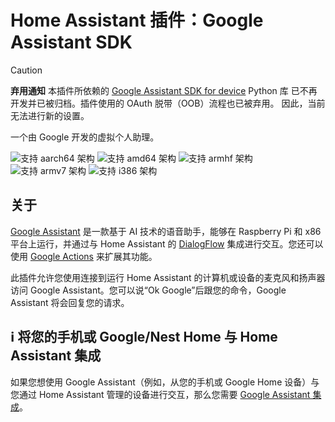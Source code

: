# Home Assistant 插件：Google Assistant SDK

> [!CAUTION]
> **弃用通知**
> 本插件所依赖的 [Google Assistant SDK for device][google-assistant-sdk] Python 库
> 已不再开发并已被归档。插件使用的 OAuth 脱带（OOB）流程也已被弃用。
> 因此，当前无法进行新的设置。

一个由 Google 开发的虚拟个人助理。

![支持 aarch64 架构][aarch64-shield] ![支持 amd64 架构][amd64-shield] ![支持 armhf 架构][armhf-shield] ![支持 armv7 架构][armv7-shield] ![支持 i386 架构][i386-shield]

## 关于

[Google Assistant][google-assistant] 是一款基于 AI 技术的语音助手，能够在 Raspberry Pi 和 x86 平台上运行，并通过与 Home Assistant 的 [DialogFlow][dialogflow-integration] 集成进行交互。您还可以使用 [Google Actions][google-actions] 来扩展其功能。

此插件允许您使用连接到运行 Home Assistant 的计算机或设备的麦克风和扬声器访问 Google Assistant。您可以说“Ok Google”后跟您的命令，Google Assistant 将会回复您的请求。

## ℹ️ 将您的手机或 Google/Nest Home 与 Home Assistant 集成

如果您想使用 Google Assistant（例如，从您的手机或 Google Home 设备）与您通过 Home Assistant 管理的设备进行交互，那么您需要 [Google Assistant 集成][google-assistant-integration]。

[amd64-shield]: https://img.shields.io/badge/amd64-yes-green.svg
[armhf-shield]: https://img.shields.io/badge/armhf-no-red.svg
[armv7-shield]: https://img.shields.io/badge/armv7-yes-green.svg
[dialogflow-integration]: https://www.home-assistant.io/integrations/dialogflow/
[google-actions]: https://actions.google.com/
[google-assistant-integration]: https://www.home-assistant.io/integrations/google_assistant/
[google-assistant]: https://assistant.google.com/
[google-assistant-sdk]: https://github.com/googlesamples/assistant-sdk-python
[i386-shield]: https://img.shields.io/badge/i386-no-red.svg
[aarch64-shield]: https://img.shields.io/badge/aarch64-no-red.svg